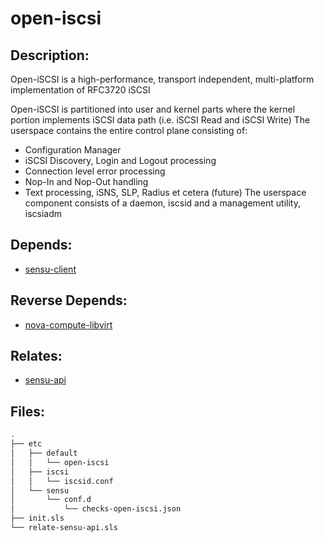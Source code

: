 # open-iscsi

## Description:

Open-iSCSI is a high-performance, transport independent, multi-platform implementation of RFC3720 iSCSI

Open-iSCSI is partitioned into user and kernel parts where the kernel portion implements iSCSI data path (i.e. iSCSI Read and iSCSI Write) The userspace contains the entire control plane consisting of:
* Configuration Manager
* iSCSI Discovery, Login and Logout processing
* Connection level error processing
* Nop-In and Nop-Out handling
* Text processing, iSNS, SLP, Radius et cetera (future)
The userspace component consists of a daemon, iscsid and a management utility, iscsiadm

## Depends:

  -  [sensu-client](/salt/sensu-client)

## Reverse Depends:

  -  [nova-compute-libvirt](/salt/nova-compute-libvirt)

## Relates:

  -  [sensu-api](/salt/sensu-api)

## Files:

```bash
.
├── etc
│   ├── default
│   │   └── open-iscsi
│   ├── iscsi
│   │   └── iscsid.conf
│   └── sensu
│       └── conf.d
│           └── checks-open-iscsi.json
├── init.sls
└── relate-sensu-api.sls
```
